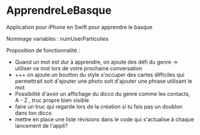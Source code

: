 # ApprendreLeBasque
Application pour iPhone en Swift pour apprendre le basque



Nommage variables :
numUserParticulies


Proposition de fonctionnalité : 
- Quand un mot est dur à apprendre, on ajoute des défi du genre -> utiliser ce mot lors de votre prochaine conversation
-   +++ on ajoute un boutton du style s'occuper des cartes difficiles qui permettrait soit d'ajouter une photo soit d'ajouter une phrase utilisant le mot
- Possibilité d'avoir un affichage du dicco du genre comme les contacts, A - Z , truc propre bien visible
- faire un truc qui regarde lors de la création si tu fais pas un doublon dans ton dicco
- mettre en place une liste révisions dans le code qui s'actualise à chaque lancement de l'appli?
